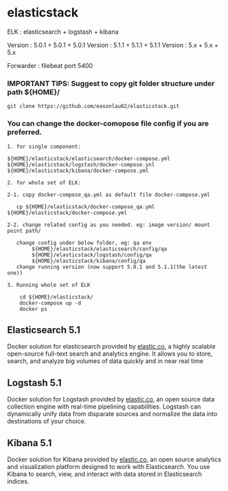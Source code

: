 # elasticstack
ELK : elasticsearch + logstash + kibana

Version : 5.0.1 + 5.0.1 + 5.0.1
Version : 5.1.1 + 5.1.1 + 5.1.1
Version : 5.x + 5.x + 5.x

Forwarder : filebeat port 5400

### IMPORTANT TIPS: Suggest to copy git folder structure under path ${HOME}/

    git clone https://github.com/easonlau02/elasticstack.git

### You can change the docker-comopose file config if you are preferred.
    1. for single component:
    
    ${HOME}/elasticstack/elasticsearch/docker-compose.yml
    ${HOME}/elasticstack/logstash/docker-compose.ynl
    ${HOME}/elasticstack/kibana/docker-compose.yml
    
    2. for whole set of ELK: 
    
    2-1. copy docker-compose_qa.yml as default file docker-compose.yml
    
       cp ${HOME}/elasticstack/docker-compose_qa.yml ${HOME}/elasticstack/docker-compose.yml
       
    2-2. change related config as you needed. eg: image version/ mount point path/
    
       change config under below folder, eg: qa env
       		${HOME}/elasticstack/elasticsearch/config/qa
       		${HOME}/elasticstack/logstash/config/qa
       		${HOME}/elasticstack/kibana/config/qa
       change running version (now support 5.0.1 and 5.1.1(the latest one))
    
    3. Running whole set of ELK

        cd ${HOME}/elasticstack/
        docker-compose up -d
        docker ps
    

## Elasticsearch 5.1

Docker solution for elasticsearch provided by [elastic.co](https://www.elastic.co/guide/en/elasticsearch/reference/current/index.html), a highly scalable open-source full-text search and analytics engine. It allows you to store, search, and analyze big volumes of data quickly and in near real time

## Logstash 5.1

Docker solution for Logstash provided by [elastic.co](https://www.elastic.co/guide/en/logstash/current/index.html), an open source data collection engine with real-time pipelining capabilities. Logstash can dynamically unify data from disparate sources and normalize the data into destinations of your choice.

## Kibana 5.1


Docker solution for Kibana provided by [elastic.co](https://www.elastic.co/guide/en/kibana/current/index.html), an open source analytics and visualization platform designed to work with Elasticsearch. You use Kibana to search, view, and interact with data stored in Elasticsearch indices. 
